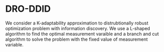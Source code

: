 # DRO-DDID
We consider a K-adaptability approximation to distrubtionally robust optimization problem with information discovery. We use a L-shaped algorithm to find the optimal measurement varaible and a branch and cut algorithm to solve the problem with the fixed value of measurement variable.
